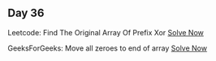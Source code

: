 ## Day 36

Leetcode: Find The Original Array Of Prefix Xor
[Solve Now](https://leetcode.com/problems/find-the-original-array-of-prefix-xor/?envType=daily-question&envId=2023-10-310)

GeeksForGeeks: Move all zeroes to end of array 
[Solve Now](https://www.geeksforgeeks.org/problems/move-all-zeroes-to-end-of-array0751/1)

